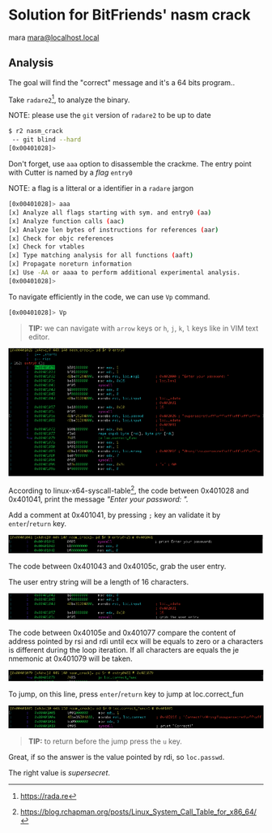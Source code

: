 # Solution for BitFriends' nasm crack
mara <mara@localhost.local>

## Analysis

The goal will find the "correct" message and it's a 64 bits program..

Take `radare2`[^1], to analyze the binary.

NOTE: please use the `git` version of `radare2` to be up to date

```bash
$ r2 nasm_crack
 -- git blind --hard
[0x00401028]>
```

Don't forget, use `aaa` option to disassemble the crackme.
The entry point with Cutter is named by a _flag_ `entry0`

NOTE: a flag is a litteral or a identifier in a `radare` jargon

```bash
[0x00401028]> aaa
[x] Analyze all flags starting with sym. and entry0 (aa)
[x] Analyze function calls (aac)
[x] Analyze len bytes of instructions for references (aar)
[x] Check for objc references
[x] Check for vtables
[x] Type matching analysis for all functions (aaft)
[x] Propagate noreturn information
[x] Use -AA or aaaa to perform additional experimental analysis.
[0x00401028]>
```

To navigate efficiently in the code, we can use `Vp` command.

```bash
[0x00401028]> Vp
```

> **TIP:**  we can navigate with `arrow` keys or `h`,
`j`, `k`, `l` keys like in VIM text editor.

![](images/01.png)

According to linux-x64-syscall-table[^2], the code between 0x401028 and
0x401041, print the message _"Enter your password: "._

Add a comment at 0x401041, by pressing `;` key an validate it by `enter`/`return` key.

![](images/02.png)

The code between 0x401043 and 0x40105c, grab the user entry.

The user entry string will be a length of 16 characters.

![](images/03.png)

The code between 0x40105e and 0x401077 compare the content of
address pointed by rsi and rdi until ecx will be equals to zero or
a characters is different during the loop iteration.
If all characters are equals the je nmemonic at 0x401079 will be
taken.

![](images/04.png)

To jump, on this line, press `enter`/`return` key to jump at loc.correct_fun

![](images/05.png)

> **TIP:** to return before the jump press the `u` key.

Great, if so the answer is the value pointed by rdi, so `loc.passwd`.

The right value is *supersecret*.





[^1]: https://rada.re

[^2]: https://blog.rchapman.org/posts/Linux_System_Call_Table_for_x86_64/

